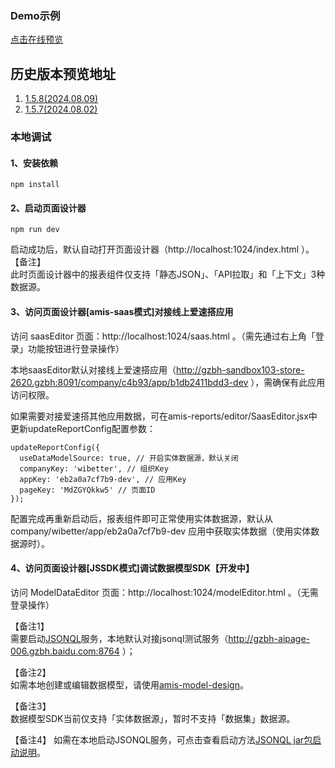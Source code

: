### Demo示例
[点击在线预览](https://aisuda.github.io/amis-reports-demo/demo/1.5.8/index.html)

## 历史版本预览地址
1. [1.5.8(2024.08.09)](https://aisuda.github.io/amis-reports-demo/demo/1.5.8/index.html)
2. [1.5.7(2024.08.02)](https://aisuda.github.io/amis-reports-demo/demo/1.5.7/index.html)

### 本地调试

#### 1、安装依赖  
```
npm install
```

#### 2、启动页面设计器
```
npm run dev
```
启动成功后，默认自动打开页面设计器（http://localhost:1024/index.html ）。  
【备注】  
此时页面设计器中的报表组件仅支持「静态JSON」、「API拉取」和「上下文」3种数据源。

#### 3、访问页面设计器[amis-saas模式]对接线上爱速搭应用  
访问 saasEditor 页面：http://localhost:1024/saas.html 。（需先通过右上角「登录」功能按钮进行登录操作）

本地saasEditor默认对接线上爱速搭应用（http://gzbh-sandbox103-store-2620.gzbh:8091/company/c4b93/app/b1db2411bdd3-dev ），需确保有此应用访问权限。

如果需要对接爱速搭其他应用数据，可在amis-reports/editor/SaasEditor.jsx中更新updateReportConfig配置参数：
```
updateReportConfig({
  useDataModelSource: true, // 开启实体数据源，默认关闭
  companyKey: 'wibetter', // 组织Key
  appKey: 'eb2a0a7cf7b9-dev', // 应用Key
  pageKey: 'MdZGYQkkw5' // 页面ID
});
```
配置完成再重新启动后，报表组件即可正常使用实体数据源，默认从 company/wibetter/app/eb2a0a7cf7b9-dev 应用中获取实体数据（使用实体数据源时）。

#### 4、访问页面设计器[JSSDK模式]调试数据模型SDK【开发中】  
访问 ModelDataEditor 页面：http://localhost:1024/modelEditor.html 。（无需登录操作）

【备注1】  
需要启动[JSONQL](https://jsonql.now.baidu.com/dev/server)服务，本地默认对接jsonql测试服务（http://gzbh-aipage-006.gzbh.baidu.com:8764 ）；  

【备注2】  
如需本地创建或编辑数据模型，请使用[amis-model-design](https://www.npmjs.com/package/amis-model-design)。

【备注3】  
数据模型SDK当前仅支持「实体数据源」，暂时不支持「数据集」数据源。

【备注4】
如需在本地启动JSONQL服务，可点击查看启动方法[JSONQL jar包启动说明](./jar/README.md)。